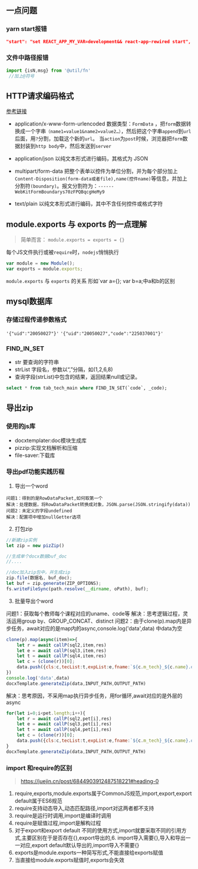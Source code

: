 ## 一点问题

### yarn start报错

  ```json
  "start": "set REACT_APP_MY_VAR=development&& react-app-rewired start",
  ```

### 文件中路径报错

```jsx
import {isN,msg} from '@util/fn'
 //加上@符号
```


## HTTP请求编码格式
[参考链接](https://blog.csdn.net/Greenhand_BN/article/details/114750061)

- application/x-www-form-urlencoded
数据类型：`FormData` ，把`form`数据转换成一个字串`（name1=value1&name2=value2…）`，然后把这个字串`append`到`url`后面，用`?`分割，加载这个新的`url`。 当`action`为`post`时候，浏览器把`form`数据封装到`http body`中，然后发送到`server`

- application/json
以纯文本形式进行编码，其格式为 JSON

- multipart/form-data
把整个表单以控件为单位分割，并为每个部分加上`Content-Disposition(form-data或者file),name(控件name)`等信息，并加上分割符`(boundary)`。报文分割符为：`------WebKitFormBoundarys70zFPQBqcgHeMy9`

- text/plain
以纯文本形式进行编码，其中不含任何控件或格式字符

##  module.exports 与 exports 的一点理解
> 简单而言： `module.exports = exports = {}`

每个JS文件执行或被`require`时，`nodejs`悄悄执行
```js
var module = new Module();
var exports = module.exports;
```
`module.exports` 与 `exports` 的关系 形如`var a={}; var b=a;中a和b的区别

## mysql数据库

### 存储过程传递参数格式
`'{"uid":"20050027"}'`
`'{"uid":"20050027","code":"225037001"}'`

### FIND_IN_SET
- str 要查询的字符串
- strList 字段名，参数以“,”分隔，如(1,2,6,8)
- 查询字段(strList)中包含的结果，返回结果null或记录。

```sql
select * from tab_tech_main where FIND_IN_SET(`code`, _code);
```

## 导出zip

### 使用的js库
- docxtemplater:doc模块生成库
- pizzip:实现文档解析和压缩
- file-saver:下载库

### 导出pdf功能实践历程
1. 导出一个word
```
问题1：得到的是RowDataPacket,如何取第一个
解决：处理数据，将RowDataPacket转换成对象，JSON.parse(JSON.stringify(data))
问题2：未定义的字段undefined
解决：配置项中增加nullGetter选项
```

2. 打包zip
```js
//新建zip实例
let zip = new pizZip()

//生成单个docx数据buf_doc
//....

//doc加入zip包中，并生成zip
zip.file(数据名, buf_doc);
let buf = zip.generate(ZIP_OPTIONS);
fs.writeFileSync(path.resolve(__dirname, oPath), buf);
```
3. 批量导出个word

问题1：获取每个教师每个课程对应的uname、code等
解决：思考逻辑过程，灵活运用group by、GROUP_CONCAT、distinct
问题2：由于clone(p).map内是异步任务，await对应的是map内的async,console.log('data',data) 中data为空

```js
clone(p).map(async(item)=>{
    let r = await callP(sql2,item,res)
    let e = await callP(sql3,item,res)
    let t = await callP(sql4,item,res)
    let c = (clone(r))[0];
    data.push({cls:c,tecList:t,expList:e,fname:`${c.m_tech}_${c.name}.docx`})
})
console.log('data',data) 
docxTemplate.generateZip(data,INPUT_PATH,OUTPUT_PATH)
```

解决：思考原因，不采用map执行异步任务，用for循环,await对应的是外层的async
```js
for(let i=0;i<pet.length;i++){
    let r = await callP(sql2,pet[i],res)
    let e = await callP(sql3,pet[i],res)
    let t = await callP(sql4,pet[i],res)
    let c = (clone(r))[0];
    data.push({cls:c,tecList:t,expList:e,fname:`${c.m_tech}_${c.name}.docx`})
}
docxTemplate.generateZip(data,INPUT_PATH,OUTPUT_PATH)
```

### import 和require的区别
>   https://juejin.cn/post/6844903912487518221#heading-0

1. require,exports,module.exports属于CommonJS规范,import,export,export default属于ES6规范
2. require支持动态导入,动态匹配路径,import对这两者都不支持
3. require是运行时调用,import是编译时调用
4. require是赋值过程,import是解构过程
5. 对于export和export default 不同的使用方式,import就要采取不同的引用方式,主要区别在于是否存在{},export导出的,6. import导入需要{},导入和导出一一对应,export default默认导出的,import导入不需要{}
7. exports是module.exports一种简写形式,不能直接给exports赋值
8. 当直接给module.exports赋值时,exports会失效